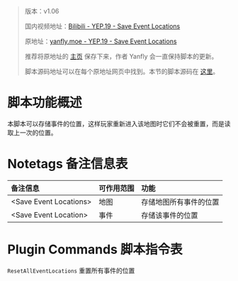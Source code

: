> 版本：v1.06
>
> 国内视频地址：[Bilibili - YEP.19 - Save Event Locations](https://www.bilibili.com/video/av3174787/#page=24)
>
> 原地址：[yanfly.moe - YEP.19 - Save Event Locations](http://yanfly.moe/2015/10/21/yep-19-save-event-locations/)
> 
> 推荐将原地址的 [主页](http://yanfly.moe/yep/) 保存下来，作者 Yanfly 会一直保持脚本的更新。
> 
> 脚本源码地址可以在每个原地址网页中找到。本节的脚本源码在 [这里](https://www.dropbox.com/s/2xyo9b6foj6nxyv/YEP_SaveEventLocations.js?dl=0)。

# 脚本功能概述

本脚本可以存储事件的位置，这样玩家重新进入该地图时它们不会被重置，而是读取上一次的位置。

# Notetags 备注信息表

备注信息|可作用范围|功能
:-|:-|:-
&lt;Save Event Locations>|地图|存储地图所有事件的位置
&lt;Save Event Location>|事件|存储该事件的位置

# Plugin Commands 脚本指令表

`ResetAllEventLocations` 重置所有事件的位置

